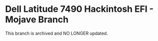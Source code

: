 # Dell Latitude 7490 Hackintosh EFI - Mojave Branch

This branch is archived and NO LONGER updated.

